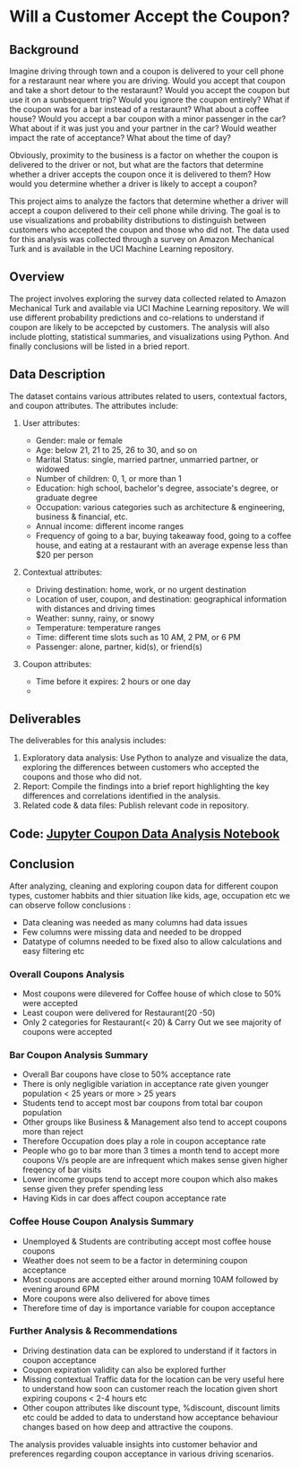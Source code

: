 # Will a Customer Accept the Coupon?

## Background
Imagine driving through town and a coupon is delivered to your cell phone for a restaraunt near where you are driving. Would you accept that coupon and take a short detour to the restaraunt? Would you accept the coupon but use it on a sunbsequent trip? Would you ignore the coupon entirely? What if the coupon was for a bar instead of a restaraunt? What about a coffee house? Would you accept a bar coupon with a minor passenger in the car? What about if it was just you and your partner in the car? Would weather impact the rate of acceptance? What about the time of day?

Obviously, proximity to the business is a factor on whether the coupon is delivered to the driver or not, but what are the factors that determine whether a driver accepts the coupon once it is delivered to them? How would you determine whether a driver is likely to accept a coupon?


This project aims to analyze the factors that determine whether a driver will accept a coupon delivered to their cell phone while driving. The goal is to use visualizations and probability distributions to distinguish between customers who accepted the coupon and those who did not. The data used for this analysis was collected through a survey on Amazon Mechanical Turk and is available in the UCI Machine Learning repository.

## Overview
The project involves exploring the survey data collected related to Amazon Mechanical Turk and available via UCI Machine Learning repository. We will use different probability predictions and co-relations to understand if coupon are likely to be accepcted by customers. The analysis will also include plotting, statistical summaries, and visualizations using Python. And finally conclusions will be listed in a bried report.

## Data Description
The dataset contains various attributes related to users, contextual factors, and coupon attributes. The attributes include:

1. User attributes:
   - Gender: male or female
   - Age: below 21, 21 to 25, 26 to 30, and so on
   - Marital Status: single, married partner, unmarried partner, or widowed
   - Number of children: 0, 1, or more than 1
   - Education: high school, bachelor's degree, associate's degree, or graduate degree
   - Occupation: various categories such as architecture & engineering, business & financial, etc.
   - Annual income: different income ranges
   - Frequency of going to a bar, buying takeaway food, going to a coffee house, and eating at a restaurant with an average expense less than $20 per person

2. Contextual attributes:
   - Driving destination: home, work, or no urgent destination
   - Location of user, coupon, and destination: geographical information with distances and driving times
   - Weather: sunny, rainy, or snowy
   - Temperature: temperature ranges
   - Time: different time slots such as 10 AM, 2 PM, or 6 PM
   - Passenger: alone, partner, kid(s), or friend(s)
     
3. Coupon attributes:
   - Time before it expires: 2 hours or one day
   - 
## Deliverables
The deliverables for this analysis includes:

1. Exploratory data analysis: Use Python to analyze and visualize the data, exploring the differences between customers who accepted the coupons and those who did not.
2. Report: Compile the findings into a brief report highlighting the key differences and correlations identified in the analysis.
3. Related code & data files: Publish relevant code in repository.

## Code: [Jupyter Coupon Data Analysis Notebook](/User_Coupon_Acceptance.ipynb)

## Conclusion
After analyzing, cleaning and exploring coupon data for different coupon types, customer habbits and thier situation like kids, age, occupation etc we can observe follow conclusions :
- Data cleaning was needed as many columns had data issues
- Few columns were missing data and needed to be dropped
- Datatype of columns needed to be fixed also to allow calculations and easy filtering etc

### Overall Coupons Analysis 
- Most coupons were dilevered for Coffee house of which close to 50% were accepted
- Least coupon were delivered for Restaurant(20 -50)
- Only 2 categories for Restaurant(< 20) & Carry Out we see majority of coupons were accepted

### Bar Coupon Analysis Summary
- Overall Bar coupons have close to 50% acceptance rate
- There is only negligible variation in acceptance rate given younger population < 25 years or more > 25 years
- Students tend to accept most bar coupons from total bar coupon population
- Other groups like Business & Management also tend to accept coupons more than reject
- Therefore Occupation does play a role in coupon acceptance rate
- People who go to bar more than 3 times a month tend to accept more coupons V/s people are are infrequent which makes sense given higher freqency of bar visits
- Lower income groups tend to accept more coupon which also makes sense given they prefer spending less
- Having Kids in car does affect coupon acceptance rate

### Coffee House Coupon Analysis Summary
- Unemployed & Students are contributing accept most coffee house coupons
- Weather does not seem to be a factor in determining coupon acceptance
- Most coupons are accepted either around morning 10AM followed by evening around 6PM
- More coupons were also delivered for above times
- Therefore time of day is importance variable for coupon acceptance

### Further Analysis & Recommendations
- Driving destination data can be explored to understand if it factors in coupon acceptance
- Coupon expiration validity can also be explored further
- Missing contextual Traffic data for the location can be very useful here to understand how soon can customer reach the location given short expiring coupons < 2-4 hours etc
- Other coupon attributes like discount type, %discount, discount limits etc could be added to data to understand how acceptance behaviour changes based on how deep and attractive the coupons. 

The analysis provides valuable insights into customer behavior and preferences regarding coupon acceptance in various driving scenarios.
